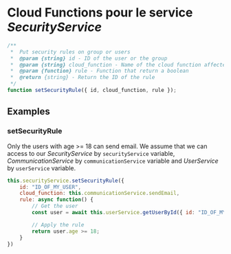 # Cloud Functions pour le service _SecurityService_

```javascript
/**
 *  Put security rules on group or users
 *  @param {string} id - ID of the user or the group
 *  @param {string} cloud_function - Name of the cloud function affected by rule (example : "UserService.createUser()")
 *  @param {function} rule - Function that return a boolean
 *  @return {string} - Return the ID of the rule
 */
function setSecurityRule({ id, cloud_function, rule });
```

## Examples

### setSecurityRule

Only the users with age >= 18 can send email. We assume that we can access to our _SecurityService_ by `securityService` variable, _CommunicationService_ by `communicationService` variable and _UserService_ by `userService` variable.

```javascript
this.securityService.setSecurityRule({
    id: "ID_OF_MY_USER",
    cloud_function: this.communicationService.sendEmail,
    rule: async function() {
        // Get the user
        const user = await this.userService.getUserById({ id: "ID_OF_MY_USER"});

        // Apply the rule
        return user.age >= 18;
    }
})
```